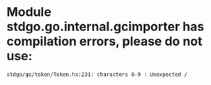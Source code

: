# Module stdgo.go.internal.gcimporter has compilation errors, please do not use:
```
stdgo/go/token/Token.hx:231: characters 8-9 : Unexpected /

```

